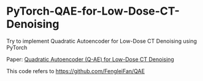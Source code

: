 # PyTorch-QAE-for-Low-Dose-CT-Denoising
Try to implement Quadratic Autoencoder for Low-Dose CT Denoising using PyTorch

Paper: [Quadratic Autoencoder (Q-AE) for Low-Dose CT Denoising](https://ieeexplore.ieee.org/document/8946589)

This code refers to https://github.com/FengleiFan/QAE
